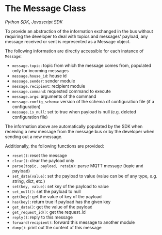 # The Message Class

*Python SDK, Javascript SDK*

To provide an abstraction of the information exchanged in the bus without requiring the developer to deal with topics and messages' payload, any message received or sent is represented as a Message object. 

The following information are directly accessible for each instance of `Message`:

* `message.topic`: topic from which the message comes from, populated only for incoming messages
* `message.house_id`: house id
* `message.sender`: sender module
* `message.recipient`: recipient module
* `message.command`: requested command to execute
* `message.args`: arguments of the command
* `message.config_schema`: version of the schema of configuration file (if a configuration)
* `message.is_null`: set to true when payload is null (e.g. deleted configuration file)

The information above are automatically populated by the SDK when receiving a new message from the message bus or by the developer when sending out a new message.

Additionally, the following functions are provided:

* `reset()`: reset the message
* `clear()`: clear the payload only
* `parse(topic, payload, retain)`: parse MQTT message (topic and payload)
* `set_data(value)`: set the payload to value (value can be of any type, e.g. string, dict, etc.)
* `set(key, value)`: set key of the payload to value
* `set_null()`: set the payload to null
* `get(key)`: get the value of key of the payload
* `has(key)`: return true if payload has the given key
* `get_data()`: get the value of the payload
* `get_request_id()`: get the request_id
* `reply()`: reply to this message
* `forward(recipient)`: forward this message to another module
* `dump()`: print out the content of this message

